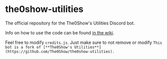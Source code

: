 # the0show-utilities
 The official repository for the The0Show's Utilities Discord bot.
 
 Info on how to use the code can be found [in the wiki](https://github.com/The0Show/the0show-utilities/wiki).
 
 Feel free to modify `credits.js`. Just make sure to not remove or modify `This bot is a fork of [**The0Show's Utilities**](https://github.com/The0Show/the0show-utilities).`